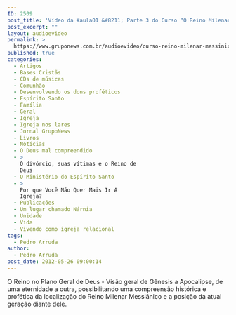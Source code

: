 ```yaml
---
ID: 2509
post_title: 'Vídeo da #aula01 &#8211; Parte 3 do Curso “O Reino Milenar Messiânico”'
post_excerpt: ""
layout: audioevideo
permalink: >
  https://www.gruponews.com.br/audioevideo/curso-reino-milenar-messinico-aula01-parte-3
published: true
categories:
  - Artigos
  - Bases Cristãs
  - CDs de músicas
  - Comunhão
  - Desenvolvendo os dons proféticos
  - Espírito Santo
  - Família
  - Geral
  - Igreja
  - Igreja nos lares
  - Jornal GrupoNews
  - Livros
  - Notícias
  - O Deus mal compreendido
  - >
    O divórcio, suas vítimas e o Reino de
    Deus
  - O Ministério do Espírito Santo
  - >
    Por que Você Não Quer Mais Ir À
    Igreja?
  - Publicações
  - Um lugar chamado Nárnia
  - Unidade
  - Vida
  - Vivendo como igreja relacional
tags:
  - Pedro Arruda
author:
  - Pedro Arruda
post_date: 2012-05-26 09:00:14
---
```

O Reino no Plano Geral de Deus - Visão geral de Gênesis a Apocalipse, de uma eternidade a outra, possibilitando uma compreensão histórica e profética da localização do Reino Milenar Messiânico e a posição da atual geração diante dele.